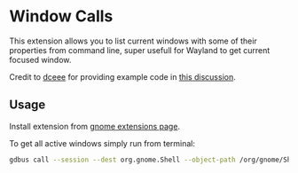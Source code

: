 # Window Calls

This extension allows you to list current windows with some of their properties from command line, super usefull for Wayland to get current focused window.

Credit to [dceee](https://github.com/dceee) for providing example code in [this discussion](https://gist.github.com/rbreaves/257c3edfa301786e66e964d7ac036269).

## Usage

Install extension from [gnome extensions page](https://extensions.gnome.org/extension/4724/window-calls/).

To get all active windows simply run from terminal:

```sh
gdbus call --session --dest org.gnome.Shell --object-path /org/gnome/Shell/Extensions/Windows --method org.gnome.Shell.Extensions.Windows.List
```
